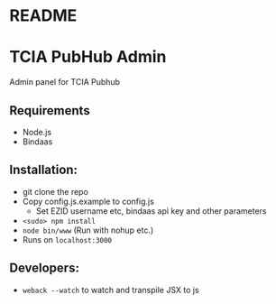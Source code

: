 # README #

# TCIA PubHub Admin

Admin panel for TCIA Pubhub

## Requirements

* Node.js
* Bindaas

## Installation: 

* git clone the repo
* Copy config.js.example to config.js
  * Set EZID username etc, bindaas api key and other parameters
* `<sudo> npm install`
* `node bin/www` (Run with nohup etc.)
* Runs on `localhost:3000`

## Developers:

* `weback --watch` to watch and transpile JSX to js
